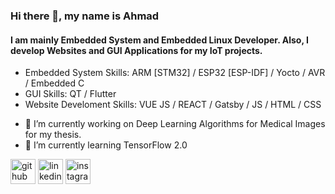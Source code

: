 ### Hi there 👋, my name is Ahmad
#### I am mainly Embedded System and Embedded Linux Developer. Also, I develop Websites and GUI Applications for my IoT projects.

* Embedded System Skills: ARM [STM32] / ESP32 [ESP-IDF] / Yocto / AVR / Embedded C
* GUI Skills: QT / Flutter
* Website Develoment Skills: VUE JS / REACT / Gatsby / JS / HTML / CSS 

- 🔭 I’m currently working on Deep Learning Algorithms for Medical Images for my thesis.
- 🌱 I’m currently learning TensorFlow 2.0 


[<img src='https://cdn.jsdelivr.net/npm/simple-icons@3.0.1/icons/github.svg' alt='github' height='40'>](https://github.com/AhmadRoshanfar)  [<img src='https://cdn.jsdelivr.net/npm/simple-icons@3.0.1/icons/linkedin.svg' alt='linkedin' height='40'>](https://www.linkedin.com/in/ahmad-roshanfar-b815841a8/)  [<img src='https://cdn.jsdelivr.net/npm/simple-icons@3.0.1/icons/instagram.svg' alt='instagram' height='40'>](https://www.instagram.com/ahmad_roshanfar/)  




<!--
**AhmadRoshanfar/AhmadRoshanfar** is a ✨ _special_ ✨ repository because its `README.md` (this file) appears on your GitHub profile.

Here are some ideas to get you started:

- 🔭 I’m currently working on ...
- 🌱 I’m currently learning ...
- 👯 I’m looking to collaborate on ...
- 🤔 I’m looking for help with ...
- 💬 Ask me about ...
- 📫 How to reach me: ...
- 😄 Pronouns: ...
- ⚡ Fun fact: ...
-->
